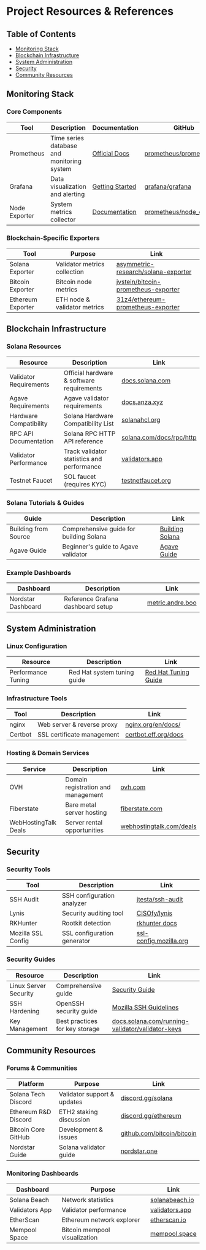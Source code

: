 # Project Resources & References

## Table of Contents
- [Monitoring Stack](#monitoring-stack)
- [Blockchain Infrastructure](#blockchain-infrastructure)
- [System Administration](#system-administration)
- [Security](#security)
- [Community Resources](#community-resources)

## Monitoring Stack

### Core Components
| Tool | Description | Documentation | GitHub |
|------|-------------|---------------|---------|
| Prometheus | Time series database and monitoring system | [Official Docs](https://prometheus.io/docs/introduction/overview/) | [prometheus/prometheus](https://github.com/prometheus/prometheus) |
| Grafana | Data visualization and alerting | [Getting Started](https://grafana.com/docs/grafana/latest/getting-started/) | [grafana/grafana](https://github.com/grafana/grafana) |
| Node Exporter | System metrics collector | [Documentation](https://prometheus.io/docs/guides/node-exporter/) | [prometheus/node_exporter](https://github.com/prometheus/node_exporter) |

### Blockchain-Specific Exporters
| Tool | Purpose | Link |
|------|---------|------|
| Solana Exporter | Validator metrics collection | [asymmetric-research/solana-exporter](https://github.com/asymmetric-research/solana-exporter) |
| Bitcoin Exporter | Bitcoin node metrics | [jvstein/bitcoin-prometheus-exporter](https://github.com/jvstein/bitcoin-prometheus-exporter) |
| Ethereum Exporter | ETH node & validator metrics | [31z4/ethereum-prometheus-exporter](https://github.com/31z4/ethereum-prometheus-exporter) |

## Blockchain Infrastructure

### Solana Resources
| Resource | Description | Link |
|----------|-------------|------|
| Validator Requirements | Official hardware & software requirements | [docs.solana.com](https://docs.solana.com/running-validator/validator-reqs) |
| Agave Requirements | Agave validator requirements | [docs.anza.xyz](https://docs.anza.xyz/operations/requirements) |
| Hardware Compatibility | Solana Hardware Compatibility List | [solanahcl.org](https://solanahcl.org/) |
| RPC API Documentation | Solana RPC HTTP API reference | [solana.com/docs/rpc/http](https://solana.com/docs/rpc/http) |
| Validator Performance | Track validator statistics and performance | [validators.app](https://www.validators.app/) |
| Testnet Faucet | SOL faucet (requires KYC) | [testnetfaucet.org](https://www.testnetfaucet.org/) |

### Solana Tutorials & Guides
| Guide | Description | Link |
|-------|-------------|------|
| Building from Source | Comprehensive guide for building Solana | [Building Solana](https://github.com/agjell/sol-tutorials/blob/master/building-solana-from-source.md) |
| Agave Guide | Beginner's guide to Agave validator | [Agave Guide](https://github.com/agjell/sol-tutorials/blob/master/agave-beginners-guide.md) |

### Example Dashboards
| Dashboard | Description | Link |
|-----------|-------------|------|
| Nordstar Dashboard | Reference Grafana dashboard setup | [metric.andre.boo](https://metric.andre.boo/public-dashboards/b97d2afafc7444c9bcd90f094114e432) |

## System Administration

### Linux Configuration
| Resource | Description | Link |
|----------|-------------|------|
| Performance Tuning | Red Hat system tuning guide | [Red Hat Tuning Guide](https://docs.redhat.com/en/documentation/red_hat_enterprise_linux/7/html/performance_tuning_guide/chap-red_hat_enterprise_linux-performance_tuning_guide-tuned#ch-Tuned-overview) |

### Infrastructure Tools
| Tool | Description | Link |
|------|-------------|------|
| nginx | Web server & reverse proxy | [nginx.org/en/docs/](https://nginx.org/en/docs/) |
| Certbot | SSL certificate management | [certbot.eff.org/docs](https://certbot.eff.org/docs) |

### Hosting & Domain Services
| Service | Description | Link |
|---------|-------------|------|
| OVH | Domain registration and management | [ovh.com](https://www.ovh.com/) |
| Fiberstate | Bare metal server hosting | [fiberstate.com](https://www.fiberstate.com/) |
| WebHostingTalk Deals | Server rental opportunities | [webhostingtalk.com/deals](https://www.webhostingtalk.com/forumdisplay.php?f=36) |

## Security

### Security Tools
| Tool | Description | Link |
|------|-------------|------|
| SSH Audit | SSH configuration analyzer | [jtesta/ssh-audit](https://github.com/jtesta/ssh-audit) |
| Lynis | Security auditing tool | [CISOfy/lynis](https://github.com/CISOfy/lynis) |
| RKHunter | Rootkit detection | [rkhunter docs](https://rkhunter.sourceforge.net/) |
| Mozilla SSL Config | SSL configuration generator | [ssl-config.mozilla.org](https://ssl-config.mozilla.org/) |

### Security Guides
| Resource | Description | Link |
|----------|-------------|------|
| Linux Server Security | Comprehensive guide | [Security Guide](https://github.com/imthenachoman/How-To-Secure-A-Linux-Server) |
| SSH Hardening | OpenSSH security guide | [Mozilla SSH Guidelines](https://infosec.mozilla.org/guidelines/openssh) |
| Key Management | Best practices for key storage | [docs.solana.com/running-validator/validator-keys](https://docs.solana.com/running-validator/validator-keys) |

## Community Resources

### Forums & Communities
| Platform | Purpose | Link |
|----------|----------|------|
| Solana Tech Discord | Validator support & updates | [discord.gg/solana](https://discord.gg/solana) |
| Ethereum R&D Discord | ETH2 staking discussion | [discord.gg/ethereum](https://discord.gg/ethereum) |
| Bitcoin Core GitHub | Development & issues | [github.com/bitcoin/bitcoin](https://github.com/bitcoin/bitcoin) |
| Nordstar Guide | Solana validator guide | [nordstar.one](https://nordstar.one/) |

### Monitoring Dashboards
| Dashboard | Purpose | Link |
|-----------|----------|------|
| Solana Beach | Network statistics | [solanabeach.io](https://solanabeach.io/) |
| Validators App | Validator performance | [validators.app](https://www.validators.app/) |
| EtherScan | Ethereum network explorer | [etherscan.io](https://etherscan.io/) |
| Mempool Space | Bitcoin mempool visualization | [mempool.space](https://mempool.space/) |

